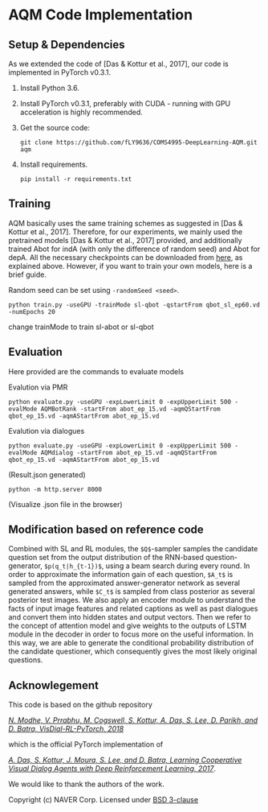 # AQM Code Implementation

## Setup & Dependencies

As we extended the code of [Das & Kottur et al., 2017], our code is implemented in PyTorch v0.3.1.

1. Install Python 3.6.

2. Install PyTorch v0.3.1, preferably with CUDA - running with GPU acceleration is highly recommended.

3. Get the source code:

   ```
   git clone https://github.com/fLY9636/COMS4995-DeepLearning-AQM.git aqm
   ```
   
4. Install requirements.

   ```
   pip install -r requirements.txt
   ```

## Training

AQM basically uses the same training schemes as suggested in [Das & Kottur et al., 2017]. Therefore, for our experiments, we mainly used the pretrained models [Das & Kottur et al., 2017] provided, and additionally trained Abot for indA (with only the difference of random seed) and Abot for depA. All the necessary checkpoints can be downloaded from [here](https://drive.google.com/file/d/1_rIX3mNbrLhP-xLWUAEWM1pY37apswsq/view?usp=sharing), as explained above. However, if you want to train your own models, here is a brief guide.

Random seed can be set using `-randomSeed <seed>`.


```
python train.py -useGPU -trainMode sl-qbot -qstartFrom qbot_sl_ep60.vd -numEpochs 20
```
change trainMode to train sl-abot or sl-qbot

## Evaluation
Here provided are the commands to evaluate models 

Evalution via PMR
```
python evaluate.py -useGPU -expLowerLimit 0 -expUpperLimit 500 -evalMode AQMBotRank -startFrom abot_ep_15.vd -aqmQStartFrom qbot_ep_15.vd -aqmAStartFrom abot_ep_15.vd
```
Evalution via dialogues
```
python evaluate.py -useGPU -expLowerLimit 0 -expUpperLimit 500 -evalMode AQMdialog -startFrom abot_ep_15.vd -aqmQStartFrom qbot_ep_15.vd -aqmAStartFrom abot_ep_15.vd
```

(Result.json generated)

```
python -m http.server 8000
```
(Visualize .json file in the browser)


## Modification based on reference code 

Combined with SL and RL modules, the `$Q$`-sampler samples the candidate question set from the output distribution of the RNN-based question-generator, `$p(q_t|h_{t-1})$`, using a beam search during every round. In order to approximate the information gain of each question, `$A_t$` is sampled from the approximated answer-generator network as several generated answers, while `$C_t$` is sampled from class posterior as several posterior test images.
We also apply an encoder module to understand the facts of input image features and related captions as well as past dialogues and convert them into hidden states and output vectors. Then we refer to the concept of attention model and give weights to the outputs of LSTM module in the decoder in order to focus more on the useful information.  In this way, we are able to generate the conditional probability distribution of the candidate questioner, which consequently gives the most likely original questions.

## Acknowlegement

This code is based on the github repository

_[N. Modhe, V. Prrabhu, M. Cogswell, S. Kottur, A. Das, S. Lee, D. Parikh, and D. Batra, VisDial-RL-PyTorch, 2018](https://github.com/batra-mlp-lab/visdial-rl.git)_

which is the official PyTorch implementation of

_[A. Das, S. Kottur, J. Moura, S. Lee, and D. Batra, Learning Cooperative Visual Dialog Agents with Deep Reinforcement Learning, 2017](https://arxiv.org/abs/1703.06585)_.

We would like to thank the authors of the work.

Copyright (c) NAVER Corp.
Licensed under [BSD 3-clause](LICENSE.md)


